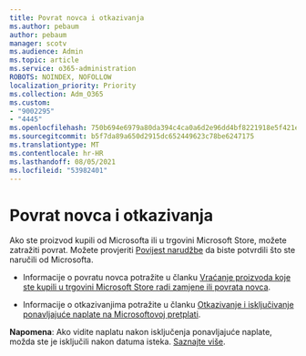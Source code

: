 ```yaml
---
title: Povrat novca i otkazivanja
ms.author: pebaum
author: pebaum
manager: scotv
ms.audience: Admin
ms.topic: article
ms.service: o365-administration
ROBOTS: NOINDEX, NOFOLLOW
localization_priority: Priority
ms.collection: Adm_O365
ms.custom:
- "9002295"
- "4445"
ms.openlocfilehash: 750b694e6979a80da394c4ca0a6d2e96dd4bf8221918e5f421ea01b0b588157e
ms.sourcegitcommit: b5f7da89a650d2915dc652449623c78be6247175
ms.translationtype: MT
ms.contentlocale: hr-HR
ms.lasthandoff: 08/05/2021
ms.locfileid: "53982401"
---
```

# <a name="refunds-and-cancellations"></a>Povrat novca i otkazivanja

Ako ste proizvod kupili od Microsofta ili u trgovini Microsoft Store, možete zatražiti povrat. Možete provjeriti [Povijest narudžbe](https://account.microsoft.com/billing/orders/) da biste potvrdili što ste naručili od Microsofta. 

- Informacije o povratu novca potražite u članku [Vraćanje proizvoda koje ste kupili u trgovini Microsoft Store radi zamjene ili povrata novca](https://support.microsoft.com/help/10558).

- Informacije o otkazivanjima potražite u članku [Otkazivanje i isključivanje ponavljajuće naplate na Microsoftovoj pretplati](https://support.microsoft.com/help/4027815).

**Napomena**: Ako vidite naplatu nakon isključenja ponavljajuće naplate, možda ste je isključili nakon datuma isteka. [Saznajte više](https://support.microsoft.com/help/10640). 